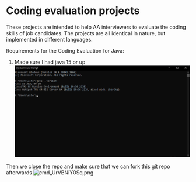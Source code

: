 # Coding evaluation projects

These projects are intended to help AA interviewers to evaluate the coding skills of job candidates. The projects are all identical in nature, but implemented in different languages.




Requirements for the Coding Evaluation for Java:
1. Made sure I had java 15 or up
   ![Alt text](cmd_UrVBNiY0Sq.png)

Then we close the repo and make sure that we can fork this git repo afterwards
![cmd_UrVBNiY0Sq.png](..%2F..%2FOneDrive%2FDocuments%2FShareX%2FScreenshots%2F2023-07%2Fcmd_UrVBNiY0Sq.png)